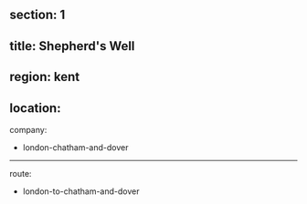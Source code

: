 section: 1
----
title: Shepherd's Well
----
region: kent
----
location: 
----
company:
- london-chatham-and-dover
----
route:
- london-to-chatham-and-dover
